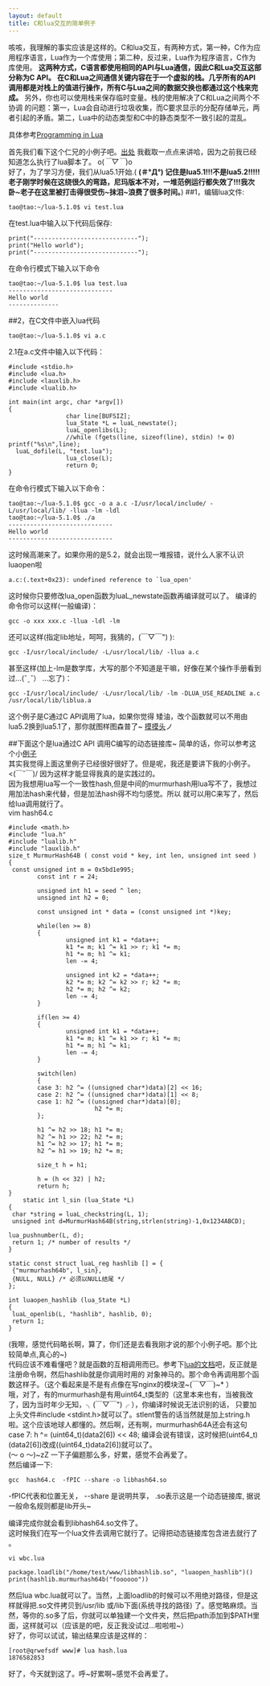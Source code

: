 ```yaml
---
layout: default
title: C和lua交互的简单例子
---
```

咳咳，我理解的事实应该是这样的。C和lua交互，有两种方式，第一种，C作为应用程序语言，Lua作为一个库使用；第二种，反过来，Lua作为程序语言，C作为库使用。
**这两种方式，C语言都使用相同的API与Lua通信，因此C和Lua交互这部分称为C API。**
**在C和Lua之间通信关键内容在于一个虚拟的栈。几乎所有的API调用都是对栈上的值进行操作，所有C与Lua之间的数据交换也都通过这个栈来完成。** 另外，你也可以使用栈来保存临时变量。栈的使用解决了C和Lua之间两个不协调
的问题：第一，Lua会自动进行垃圾收集，而C要求显示的分配存储单元，两者引起的矛盾。第二，Lua中的动态类型和C中的静态类型不一致引起的混乱。

具体参考[Programming in Lua](http://www.lua.org/pil/24.html)

首先我们看下这个仁兄的小例子吧。[出处](http://cynthia.blog.51cto.com/839408/850565)
我截取一点点来讲哈，因为之前我已经知道怎么执行了lua脚本了。  o(*￣▽￣*)o   
好了，为了学习方便，我们从lua5.1开始.( **(＃°Д°) 记住是lua5.1!!!不是lua5.2!!!!!老子刚学时候在这绕很久的弯路，尼玛版本不对，一堆范例运行都失效了!!!我次卧~老子在这里被打击得很受伤~抹泪~浪费了很多时间。**)
##1，编辑lua文件:  
>
    tao@tao:~/lua-5.1.0$ vi test.lua
在test.lua中输入以下代码后保存:
>
    print("-----------------------------");    
    print("Hello world"); 
    print("-----------------------------");
在命令行模式下输入以下命令
>
    tao@tao:~/lua-5.1.0$ lua test.lua 
    ----------------------------- 
    Hello world 
    --------------

##2，在C文件中嵌入lua代码  
>
    tao@tao:~/lua-5.1.0$ vi a.c
2.1在a.c文件中输入以下代码：
>
    #include <stdio.h> 
    #include <lua.h> 
    #include <lauxlib.h> 
    #include <lualib.h> 
     
    int main(int argc, char *argv[]) 
    { 
                    char line[BUFSIZ]; 
                    lua_State *L = luaL_newstate(); 
                    luaL_openlibs(L); 
                    //while (fgets(line, sizeof(line), stdin) != 0) printf("%s\n",line); 
      luaL_dofile(L, "test.lua"); 
                    lua_close(L); 
                    return 0; 
    }


在命令行模式下输入以下命令：

>
    tao@tao:~/lua-5.1.0$ gcc -o a a.c -I/usr/local/include/ -L/usr/local/lib/ -llua -lm -ldl 
    tao@tao:~/lua-5.1.0$ ./a 
    ----------------------------- 
    Hello world 
    -----------------------------

这时候高潮来了。如果你用的是5.2，就会出现一堆报错，说什么人家不认识luaopen啦
>
    a.c:(.text+0x23): undefined reference to `lua_open' 

这时候你只要修改lua_open函数为luaL_newstate函数再编译就可以了。
编译的命令你可以这样(一般编译)：
>
    gcc -o xxx xxx.c -llua -ldl -lm
还可以这样(指定lib地址，呵呵，我猜的，(￣▽￣") ):
>
    gcc -I/usr/local/include/ -L/usr/local/lib/ -llua a.c 
甚至这样(加上-lm是数学库，大写的那个不知道是干嘛，好像在某个操作手册看到过...(ˇˍˇ） ...忘了)：
>
    gcc -I/usr/local/include/ -L/usr/local/lib/ -lm -DLUA_USE_READLINE a.c /usr/local/lib/liblua.a

这个例子是C通过C API调用了lua，如果你觉得 矮油，改个函数就可以不用由lua5.2换到lua5.1了，那你就图样图森普了~ [摸摸头](～￣▽￣)ノ 

##下面这个是lua通过C API 调用C编写的动态链接库~ 
简单的话，你可以参考这个小[例子](http://blog.163.com/dang_wenyun/blog/static/42206525200911317247238/)  
其实我觉得上面这里例子已经很好很好了。但是呢，我还是要讲下我的小例子。<(￣ˇ￣)/ 因为这样才能显得我真的是实践过的。   
因为我想用lua写一个一致性hash,但是中间的murmurhash用lua写不了，我想过用加法hash来代替，但是加法hash得不均匀感觉。所以
就可以用C来写了，然后给lua调用就行了。  
vim hash64.c
>
    #include <math.h>
    #include "lua.h"
    #include "lualib.h"
    #include "lauxlib.h"
    size_t MurmurHash64B ( const void * key, int len, unsigned int seed )
    {
     const unsigned int m = 0x5bd1e995;
            const int r = 24;
    
            unsigned int h1 = seed ^ len;
            unsigned int h2 = 0;
    
            const unsigned int * data = (const unsigned int *)key;
    
            while(len >= 8)
            {
                    unsigned int k1 = *data++;
                    k1 *= m; k1 ^= k1 >> r; k1 *= m;
                    h1 *= m; h1 ^= k1;
                    len -= 4;
    
                    unsigned int k2 = *data++;
                    k2 *= m; k2 ^= k2 >> r; k2 *= m;
                    h2 *= m; h2 ^= k2;
                    len -= 4;
            }
    
            if(len >= 4)
            {
                    unsigned int k1 = *data++;
                    k1 *= m; k1 ^= k1 >> r; k1 *= m;
                    h1 *= m; h1 ^= k1;
                    len -= 4;
            }
    
            switch(len)
            {
            case 3: h2 ^= ((unsigned char*)data)[2] << 16;
            case 2: h2 ^= ((unsigned char*)data)[1] << 8;
            case 1: h2 ^= ((unsigned char*)data)[0];
                            h2 *= m;
            };
    
            h1 ^= h2 >> 18; h1 *= m;
            h2 ^= h1 >> 22; h2 *= m;
            h1 ^= h2 >> 17; h1 *= m;
            h2 ^= h1 >> 19; h2 *= m;
    
            size_t h = h1;
    
            h = (h << 32) | h2;
            return h;
    }
        static int l_sin (lua_State *L)
    {
     char *string = luaL_checkstring(L, 1);
     unsigned int d=MurmurHash64B(string,strlen(string)-1,0x1234ABCD);
    
    lua_pushnumber(L, d);
     return 1; /* number of results */
    }
    
    static const struct luaL_reg hashlib [] = {
     {"murmurhash64b", l_sin},
     {NULL, NULL} /* 必须以NULL结尾 */
    };
    
    int luaopen_hashlib (lua_State *L)
    {
     luaL_openlib(L, "hashlib", hashlib, 0);
     return 1;
    }

(我嚓，感觉代码略长啊，算了，你们还是去看我刚才说的那个小例子吧。那个比较简单点,真心的~)  
代码应该不难看懂吧？就是函数的互相调用而已。参考下[lua的文档](http://www.lua.org/pil)吧，反正就是注册命令啊，然后hashlib就是你调用时用的
对象神马的。那个命令再调用那个函数这样子。（这个看起来是不是有点像在写nginx的模块涅~(￣▽￣)~* ）  
哦，对了，有的murmurhash是有用uint64_t类型的（这里本来也有，当被我改了，因为当时年少无知，╮(￣▽￣")╭ ），你编译时候说无法识别的话，
只要加上头文件#include <stdint.h>就可以了。stlent警告的话当然就是加上string.h啦。这个应该地球人都懂的。然后啊，还有啊，murmurhash64A还会有这句case 7: h ^= (uint64_t)(data2[6]) << 48;
编译会说有错误，这时候把(uint64_t)(data2[6])改成((uint64_t)data2[6])就可以了。  
(～ o ～)~zZ 一下子偏题那么多，好累，感觉不会再爱了。  
然后编译一下:
>
    gcc  hash64.c  -fPIC --share -o libhash64.so
-fPIC代表和位置无关， --share 是说明共享，  .so表示这是一个动态链接库, 据说一般命名规则都是lib开头~  

编译完成你就会看到libhash64.so文件了。  
这时候我们在写一个lua文件去调用它就行了。记得把动态链接库包含进去就行了 。
>
    vi wbc.lua
>
    package.loadlib("/home/test/www/libhashlib.so", "luaopen_hashlib")()
    print(hashlib.murmurhash64b("foooooo"))

然后lua wbc.lua就可以了。当然，上面loadlib的时候可以不用绝对路径，但是这样就得把.so文件拷贝到/usr/lib  或/lib下面(系统寻找的路径)
了。感觉略麻烦。当然，等你的.so多了后，你就可以单独建一个文件夹，然后把path添加到$PATH里面，这样就可以（应该是的吧，反正我没试过...啦啦啦~）    
好了，你可以试试，输出结果应该是这样的：
>
    [root@qrwefsdf www]# lua hash.lua 
    1876582853

好了，今天就到这了。呼~好累啊~感觉不会再爱了。